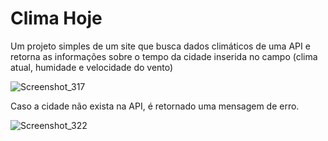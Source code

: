 # Clima Hoje

Um projeto simples de um site que busca dados climáticos de uma API e retorna as informações sobre o tempo da cidade inserida no campo (clima atual, humidade e velocidade do vento)

![Screenshot_317](https://github.com/user-attachments/assets/4e9b15b3-fcad-4bca-8ca9-dfebe8b92f7e)

Caso a cidade não exista na API, é retornado uma mensagem de erro.

![Screenshot_322](https://github.com/user-attachments/assets/8de99890-f963-4570-a168-f5bd164f2ae9)

